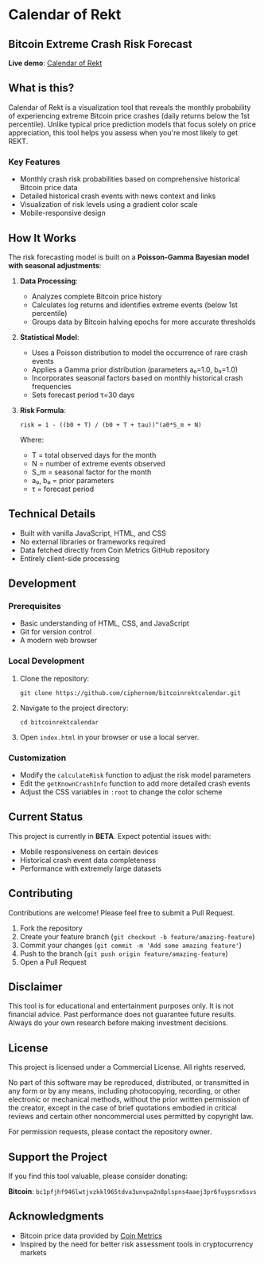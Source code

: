 # Calendar of Rekt

## Bitcoin Extreme Crash Risk Forecast

**Live demo**: [Calendar of Rekt](https://ciphernom.github.io/bitcoinrektcalendar/)

## What is this?

Calendar of Rekt is a visualization tool that reveals the monthly probability of experiencing extreme Bitcoin price crashes (daily returns below the 1st percentile). Unlike typical price prediction models that focus solely on price appreciation, this tool helps you assess when you're most likely to get REKT.

### Key Features

- Monthly crash risk probabilities based on comprehensive historical Bitcoin price data
- Detailed historical crash events with news context and links
- Visualization of risk levels using a gradient color scale
- Mobile-responsive design

## How It Works

The risk forecasting model is built on a **Poisson-Gamma Bayesian model with seasonal adjustments**:

1. **Data Processing**:
   - Analyzes complete Bitcoin price history
   - Calculates log returns and identifies extreme events (below 1st percentile)
   - Groups data by Bitcoin halving epochs for more accurate thresholds

2. **Statistical Model**:
   - Uses a Poisson distribution to model the occurrence of rare crash events
   - Applies a Gamma prior distribution (parameters a₀=1.0, b₀=1.0)
   - Incorporates seasonal factors based on monthly historical crash frequencies
   - Sets forecast period τ=30 days

3. **Risk Formula**:
   ```
   risk = 1 - ((b0 + T) / (b0 + T + tau))^(a0*S_m + N)
   ```
   Where:
   - T = total observed days for the month
   - N = number of extreme events observed
   - S_m = seasonal factor for the month
   - a₀, b₀ = prior parameters
   - τ = forecast period

## Technical Details

- Built with vanilla JavaScript, HTML, and CSS
- No external libraries or frameworks required
- Data fetched directly from Coin Metrics GitHub repository
- Entirely client-side processing

## Development

### Prerequisites

- Basic understanding of HTML, CSS, and JavaScript
- Git for version control
- A modern web browser

### Local Development

1. Clone the repository:
   ```
   git clone https://github.com/ciphernom/bitcoinrektcalendar.git
   ```

2. Navigate to the project directory:
   ```
   cd bitcoinrektcalendar
   ```

3. Open `index.html` in your browser or use a local server.

### Customization

- Modify the `calculateRisk` function to adjust the risk model parameters
- Edit the `getKnownCrashInfo` function to add more detailed crash events
- Adjust the CSS variables in `:root` to change the color scheme

## Current Status

This project is currently in **BETA**. Expect potential issues with:
- Mobile responsiveness on certain devices
- Historical crash event data completeness
- Performance with extremely large datasets

## Contributing

Contributions are welcome! Please feel free to submit a Pull Request.

1. Fork the repository
2. Create your feature branch (`git checkout -b feature/amazing-feature`)
3. Commit your changes (`git commit -m 'Add some amazing feature'`)
4. Push to the branch (`git push origin feature/amazing-feature`)
5. Open a Pull Request

## Disclaimer

This tool is for educational and entertainment purposes only. It is not financial advice. Past performance does not guarantee future results. Always do your own research before making investment decisions.

## License

This project is licensed under a Commercial License. All rights reserved. 

No part of this software may be reproduced, distributed, or transmitted in any form or by any means, including photocopying, recording, or other electronic or mechanical methods, without the prior written permission of the creator, except in the case of brief quotations embodied in critical reviews and certain other noncommercial uses permitted by copyright law.

For permission requests, please contact the repository owner.

## Support the Project

If you find this tool valuable, please consider donating:

**Bitcoin**: `bc1pfjhf946lwtjvzkkl965tdva3unvpa2n8plspns4aaej3pr6fuypsrx6svs`

## Acknowledgments

- Bitcoin price data provided by [Coin Metrics](https://github.com/coinmetrics/data)
- Inspired by the need for better risk assessment tools in cryptocurrency markets
